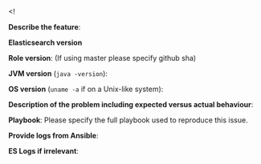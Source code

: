 <!
<!--

** Please read the guidelines below. **

Issues that do not follow these guidelines are likely to be closed.

1.  GitHub is reserved for bug reports and feature requests. The best place to
    ask a general question is at the Elastic [forums](https://discuss.elastic.co).
    GitHub is not the place for general questions.

2.  Is this bug report or feature request for a supported OS? If not, it
    is likely to be closed.  See https://www.elastic.co/support/matrix#show_os

3.  Please fill out EITHER the feature request block or the bug report block
    below, and delete the other block.

-->

<!-- Feature request -->

**Describe the feature**:

<!-- Bug report -->

**Elasticsearch version**

**Role version**:  (If using master please specify github sha)

**JVM version** (`java -version`):

**OS version** (`uname -a` if on a Unix-like system):

**Description of the problem including expected versus actual behaviour**:

**Playbook**:
Please specify the full playbook used to reproduce this issue.

**Provide logs from Ansible**:

**ES Logs if irrelevant**:
